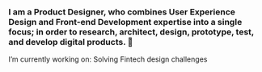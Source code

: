 ### I am a Product Designer, who combines User Experience Design and Front-end Development expertise into a single focus; in order to research, architect, design, prototype, test, and develop digital products. 👋

I’m currently working on: Solving Fintech design challenges 
